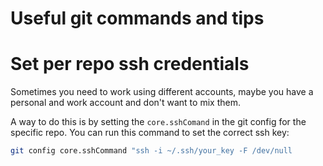# Useful git commands and tips

# Set per repo ssh credentials

Sometimes you need to work using different accounts, maybe you have a personal and work account and don't want to mix them.

A way to do this is by setting the `core.sshComand` in the git config for the specific repo.
You can run this command to set the correct ssh key:

```bash
git config core.sshCommand "ssh -i ~/.ssh/your_key -F /dev/null

```
